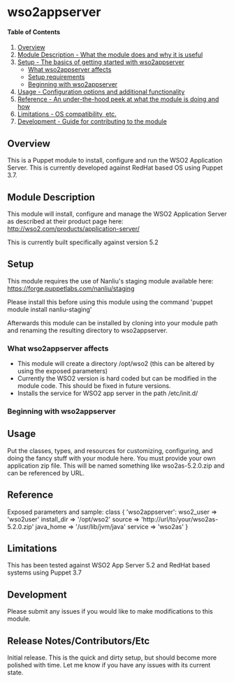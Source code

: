 # wso2appserver

#### Table of Contents

1. [Overview](#overview)
2. [Module Description - What the module does and why it is useful](#module-description)
3. [Setup - The basics of getting started with wso2appserver](#setup)
    * [What wso2appserver affects](#what-wso2appserver-affects)
    * [Setup requirements](#setup-requirements)
    * [Beginning with wso2appserver](#beginning-with-wso2appserver)
4. [Usage - Configuration options and additional functionality](#usage)
5. [Reference - An under-the-hood peek at what the module is doing and how](#reference)
5. [Limitations - OS compatibility, etc.](#limitations)
6. [Development - Guide for contributing to the module](#development)

## Overview

This is a Puppet module to install, configure and run the WSO2 Application Server. This is currently developed against RedHat based OS using Puppet 3.7.

## Module Description

This module will install, configure and manage the WSO2 Application Server as described at their product page here:
http://wso2.com/products/application-server/

This is currently built specifically against version 5.2

## Setup

This module requires the use of Nanliu's staging module available here:
https://forge.puppetlabs.com/nanliu/staging

Please install this before using this module using the command 'puppet module install nanliu-staging'

Afterwards this module can be installed by cloning into your module path and renaming the resulting directory to wso2appserver.

### What wso2appserver affects

* This module will create a directory /opt/wso2 (this can be altered by using the exposed parameters)
* Currently the WSO2 version is hard coded but can be modified in the module code. This should be fixed in future versions.
* Installs the service for WSO2 app server in the path /etc/init.d/

### Beginning with wso2appserver

## Usage

Put the classes, types, and resources for customizing, configuring, and doing
the fancy stuff with your module here. You must provide your own application zip file. This will be named something like wso2as-5.2.0.zip and can be referenced by URL.

## Reference

Exposed parameters and sample:
 class { 'wso2appserver':
   wso2_user     => 'wso2user' 
   install_dir   => '/opt/wso2'
   source        => 'http://url/to/your/wso2as-5.2.0.zip'
   java_home     => '/usr/lib/jvm/java'
   service       => 'wso2as'
 }

## Limitations

This has been tested against WSO2 App Server 5.2 and RedHat based systems using Puppet 3.7

## Development

Please submit any issues if you would like to make modifications to this module.

## Release Notes/Contributors/Etc 

Initial release. This is the quick and dirty setup, but should become more polished with time. Let me know if you have any issues with its current state.
